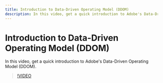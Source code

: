```yaml
---
title: Introduction to Data-Driven Operating Model (DDOM)
description: In this video, get a quick introduction to Adobe's Data-Driven Operating Model (DDOM). 
---
```


# Introduction to Data-Driven Operating Model (DDOM)

In this video, get a quick introduction to Adobe's Data-Driven Operating Model (DDOM). 

>[!VIDEO](https://video.tv.adobe.com/v/41690)
